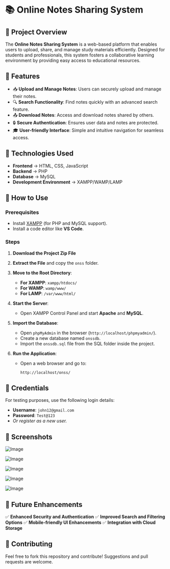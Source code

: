 # 📚 Online Notes Sharing System

## 📌 Project Overview
The **Online Notes Sharing System** is a web-based platform that enables users to upload, share, and manage study materials efficiently. Designed for students and professionals, this system fosters a collaborative learning environment by providing easy access to educational resources.

## 🌟 Features
- 📥 **Upload and Manage Notes**: Users can securely upload and manage their notes.
- 🔍 **Search Functionality**: Find notes quickly with an advanced search feature.
- 📤 **Download Notes**: Access and download notes shared by others.
- 🔒 **Secure Authentication**: Ensures user data and notes are protected.
- 🎓 **User-friendly Interface**: Simple and intuitive navigation for seamless access.

## 📂 Technologies Used
- **Frontend** → HTML, CSS, JavaScript
- **Backend** → PHP
- **Database** → MySQL
- **Development Environment** → XAMPP/WAMP/LAMP

## 🚀 How to Use
### Prerequisites
- Install [XAMPP](https://www.apachefriends.org/index.html) (for PHP and MySQL support).
- Install a code editor like **VS Code**.

### Steps
1. **Download the Project Zip File**
2. **Extract the File** and copy the `onss` folder.
3. **Move to the Root Directory**:
   - **For XAMPP**: `xampp/htdocs/`
   - **For WAMP**: `wamp/www/`
   - **For LAMP**: `/var/www/html/`
4. **Start the Server**:
   - Open XAMPP Control Panel and start **Apache** and **MySQL**.

5. **Import the Database**:
   - Open `phpMyAdmin` in the browser (`http://localhost/phpmyadmin/`).
   - Create a new database named `onssdb`.
   - Import the `onssdb.sql` file from the SQL folder inside the project.

6. **Run the Application**:
   - Open a web browser and go to:
     ```
     http://localhost/onss/
     ```

## 🔑 Credentials
For testing purposes, use the following login details:
- **Username**: `john12@gmail.com`
- **Password**: `Test@123`
- *Or register as a new user.*

## 📸 Screenshots
![Image](https://github.com/user-attachments/assets/2de342e6-ce17-4781-a53a-bcdcc489b7f1)

![Image](https://github.com/user-attachments/assets/34925200-b9d0-4de8-a2f5-ea15a1f282a9)

![Image](https://github.com/user-attachments/assets/abcf363d-648b-461c-a4dd-66a5358bc55e)

![Image](https://github.com/user-attachments/assets/e61c33f1-381d-4c0d-9299-8cf2cf10925b)

![Image](https://github.com/user-attachments/assets/b461e168-35fb-44e0-9458-f3f9cde5e641)

## 📌 Future Enhancements
✅ **Enhanced Security and Authentication**
✅ **Improved Search and Filtering Options**
✅ **Mobile-friendly UI Enhancements**
✅ **Integration with Cloud Storage**

## 🤝 Contributing
Feel free to fork this repository and contribute! Suggestions and pull requests are welcome.



